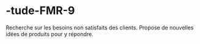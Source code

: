 # -tude-FMR-9
Recherche sur les besoins non satisfaits des clients. Propose de nouvelles idées de produits pour y répondre.
